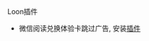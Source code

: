 Loon插件

- 微信阅读兑换体验卡跳过广告, 安装[插件](https://www.nsloon.com/openloon/import?plugin=https://github.com/lwklove/Watch_Read/main/Loon/weread_skip_video_ad.plugin)